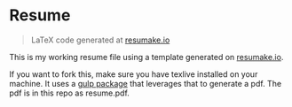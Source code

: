 # Resume
> LaTeX code generated at [resumake.io](https://resumake.io)

This is my working resume file using a template generated on [resumake.io](https://resumake.io).

If you want to fork this, make sure you have texlive installed on your machine. It uses a [gulp package](https://www.npmjs.com/package/gulp-latex) that leverages that to generate a pdf. The pdf is in this repo as resume.pdf.

<!-- ## Original readme text

## Usage
To generate a PDF from this LaTeX code, navigate to this folder in a terminal and run:

    xelatex resume.tex

## Requirements
You will need to have `xelatex` installed on your machine.

Alternatively, you can use a site like [ShareLaTeX](https://sharelatex.com) to build and edit your LaTeX instead. -->
